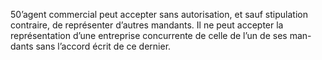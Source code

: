50’agent commercial peut accepter sans autorisation, et sauf stipulation contraire, de
représenter d’autres mandants.
Il ne peut accepter la représentation d’une entreprise concurrente de celle de l’un de ses man-
dants sans l’accord écrit de ce dernier.